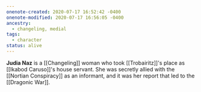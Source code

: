 ```yaml
---
onenote-created: 2020-07-17 16:52:42 -0400
onenote-modified: 2020-07-17 16:56:05 -0400
ancestry:
  - changeling, medial
tags:
  - character
status: alive
---
```

**Judia Naz** is a [[Changeling]] woman who took [[Trobairitz]]'s place as [[Ikabod Caruso]]'s house servant. She was secretly allied with the [[Nortian Conspiracy]] as an informant, and it was her report that led to the [[Dragonic War]].
